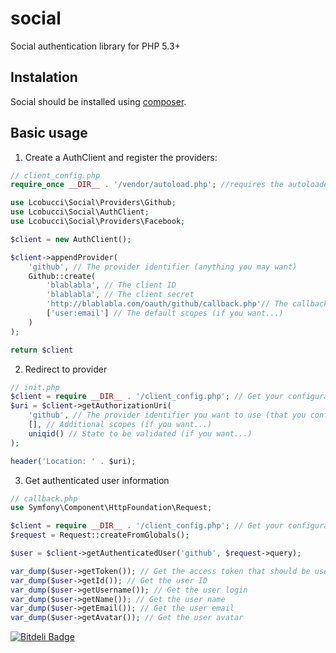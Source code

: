 social
======

Social authentication library for PHP 5.3+

## Instalation

Social should be installed using [composer](https://packagist.org/packages/lcobucci/social).

## Basic usage

1. Create a AuthClient and register the providers:

```php
// client_config.php
require_once __DIR__ . '/vendor/autoload.php'; //requires the autoloader

use Lcobucci\Social\Providers\Github;
use Lcobucci\Social\AuthClient;
use Lcobucci\Social\Providers\Facebook;

$client = new AuthClient();

$client->appendProvider(
    'github', // The provider identifier (anything you may want) 
    Github::create(
        'blablabla', // The client ID
        'blablabla', // The client secret
        'http://blablabla.com/oauth/github/callback.php'// The callback URI  (if you want...)
        ['user:email'] // The default scopes (if you want...)
    )
);

return $client
```

2. Redirect to provider

```php
// init.php
$client = require __DIR__ . '/client_config.php'; // Get your configuration
$uri = $client->getAuthorizationUri(
    'github', // The provider identifier you want to use (that you configured before)
    [], // Additional scopes (if you want...)
    uniqid() // State to be validated (if you want...)
);

header('Location: ' . $uri);
```

3. Get authenticated user information

```php
// callback.php
use Symfony\Component\HttpFoundation\Request;

$client = require __DIR__ . '/client_config.php'; // Get your configuration
$request = Request::createFromGlobals();

$user = $client->getAuthenticatedUser('github', $request->query);

var_dump($user->getToken()); // Get the access token that should be used on API requests
var_dump($user->getId()); // Get the user ID
var_dump($user->getUsername()); // Get the user login
var_dump($user->getName()); // Get the user name
var_dump($user->getEmail()); // Get the user email
var_dump($user->getAvatar()); // Get the user avatar
```

[![Bitdeli Badge](https://d2weczhvl823v0.cloudfront.net/lcobucci/social/trend.png)](https://bitdeli.com/free "Bitdeli Badge")

